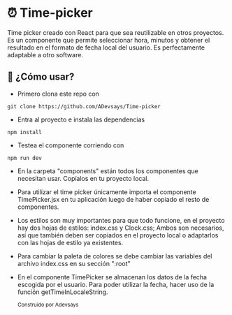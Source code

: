# ⏰ Time-picker
Time picker creado con React para que sea reutilizable en otros proyectos. 
Es un componente que permite seleccionar hora, minutos y obtener el resultado en el formato de fecha local del usuario. 
Es perfectamente adaptable a otro software.

## 🤔 ¿Cómo usar?

- Primero clona este repo con 
```
git clone https://github.com/ADevsays/Time-picker
```
- Entra al proyecto e instala las dependencias

```
npm install
```
- Testea el componente corriendo con
```
npm run dev
```
- En la carpeta "components" están todos los componentes que necesitan usar. Copíalos en tu proyecto local.
- Para utilizar el time picker únicamente importa el componente TimePicker.jsx en tu aplicación luego de haber copiado el resto de componentes.
- Los estilos son muy importantes para que todo funcione, en el proyecto hay dos hojas de estilos: index.css y Clock.css; Ambos son necesarios, así que también deben ser copiados en el proyecto local o adaptarlos con las hojas de estilo ya existentes.
- Para cambiar la paleta de colores se debe cambiar las variables del archivo index.css en su sección ":root"
- En el componente TimePicker se almacenan los datos de la fecha escogida por el usuario. Para poder utilizar la fecha, hacer uso de la función getTimeInLocaleString.


  <small> Construido por Adevsays </small>
  
  
